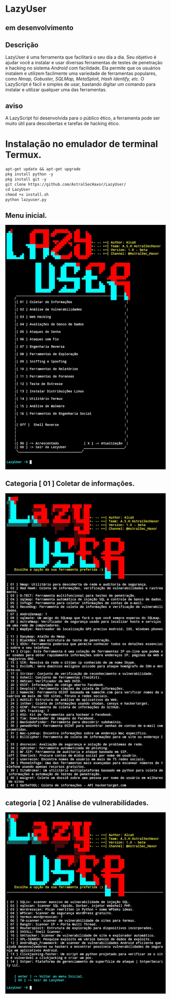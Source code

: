 # LazyUser

## em desenvolvimento


## Descrição
LazyUser é uma ferramenta que facilitará o seu dia a dia. Seu objetivo é ajudar você a instalar e usar diversas ferramentas de testes de penetração e hacking no sistema *Android* com facilidade. Ela permite que os usuários instalem e utilizem facilmente uma variedade de ferramentas populares, como *Nmap, Gobuster, SQLMap, MetaSploit, Hash Identify, etc*. 
O LazyScript é fácil e simples de usar, bastando digitar um comando para instalar e utilizar qualquer uma das ferramentas.
## aviso
A LazyScript foi desenvolvida para o público ético, a ferramenta pode ser muito útil para descobertas e tarefas de hacking ético. 

# Instalação no emulador de terminal Termux.
```
apt-get update && apt-get upgrade
pkg install python -y
pkg install git -y
git clone https://github.com/AstralSecHaxor/LazyUser/
cd LazyUser
chmod +x install.sh
python lazyuser.py
```


## Menu inicial.
![Imagem - Menu Inicial](Imagens/Tela_inicial.jpg)

## Categoria [ 01 ] Coletar de informações.
![Tópico - Coletar de informações](Imagens/category_coleta_infox.jpg)

## categoria [ 02 ] Análise de vulnerabilidades.
![Tópico  - análise de vulnerabilidades](Imagens/category_analise_vulns.jpg)
